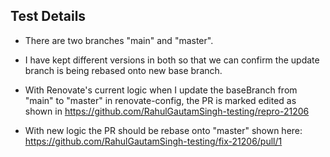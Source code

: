 ## Test Details
-  There are two branches "main" and "master". 
- I have kept different versions in both so that we can confirm the update branch is being rebased onto new base branch. 
 
- With Renovate's current logic when I update the baseBranch from "main" to "master" in renovate-config, 
   the PR is marked edited as shown in https://github.com/RahulGautamSingh-testing/repro-21206

- With new logic the PR should be rebase onto "master" shown here: https://github.com/RahulGautamSingh-testing/fix-21206/pull/1

